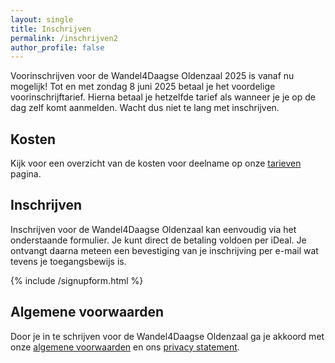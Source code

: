 ```yaml
---
layout: single
title: Inschrijven
permalink: /inschrijven2
author_profile: false
---
```


Voorinschrijven voor de Wandel4Daagse Oldenzaal 2025 is vanaf nu mogelijk! Tot en met zondag 8 juni 2025 betaal je het voordelige voorinschrijftarief. Hierna betaal je hetzelfde tarief als wanneer je je op de dag zelf komt aanmelden. Wacht dus niet te lang met inschrijven.  

## Kosten

Kijk voor een overzicht van de kosten voor deelname op onze [tarieven](/tarieven) pagina.  

## Inschrijven
Inschrijven voor de Wandel4Daagse Oldenzaal kan eenvoudig via het onderstaande formulier. Je kunt direct de betaling voldoen per iDeal. Je ontvangt daarna meteen een bevestiging van je inschrijving per e-mail wat tevens je toegangsbewijs is.  

{% include /signupform.html %}

## Algemene voorwaarden

Door je in te schrijven voor de Wandel4Daagse Oldenzaal ga je akkoord met onze [algemene voorwaarden](/voorwaarden) en ons [privacy statement](/privacy).  
